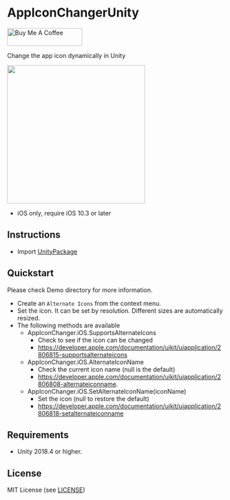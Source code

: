 # AppIconChangerUnity

<a href="https://www.buymeacoffee.com/kyubuns" target="_blank"><img src="https://cdn.buymeacoffee.com/buttons/default-orange.png" alt="Buy Me A Coffee" height="41" width="174"></a>

Change the app icon dynamically in Unity

<img src="https://user-images.githubusercontent.com/961165/80934851-02bad200-8e05-11ea-9f91-821b5a42def9.gif" width="320">

- iOS only, require iOS 10.3 or later

## Instructions

- Import [UnityPackage](https://github.com/kyubuns/AppIconChangerUnity/releases)

## Quickstart

Please check Demo directory for more information.

- Create an `Alternate Icons` from the context menu.
- Set the icon. It can be set by resolution. Different sizes are automatically resized.
- The following methods are available
    - AppIconChanger.iOS.SupportsAlternateIcons
        - Check to see if the icon can be changed
        - https://developer.apple.com/documentation/uikit/uiapplication/2806815-supportsalternateicons
    - AppIconChanger.iOS.AlternateIconName
        - Check the current icon name (null is the default)
        - https://developer.apple.com/documentation/uikit/uiapplication/2806808-alternateiconname.
    - AppIconChanger.iOS.SetAlternateIconName(iconName)
        - Set the icon (null to restore the default)
        - https://developer.apple.com/documentation/uikit/uiapplication/2806818-setalternateiconname

## Requirements

- Unity 2018.4 or higher.

## License

MIT License (see [LICENSE](LICENSE))

